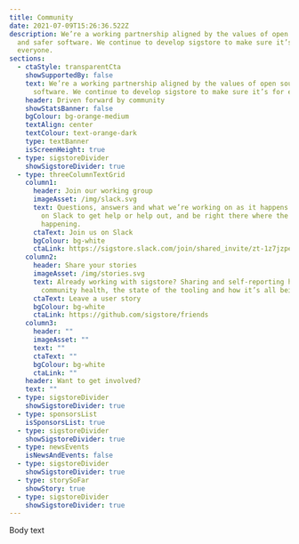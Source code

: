 ```yaml
---
title: Community
date: 2021-07-09T15:26:36.522Z
description: We’re a working partnership aligned by the values of open source
  and safer software. We continue to develop sigstore to make sure it’s for
  everyone.
sections:
  - ctaStyle: transparentCta
    showSupportedBy: false
    text: We’re a working partnership aligned by the values of open source and safer
      software. We continue to develop sigstore to make sure it’s for everyone.
    header: Driven forward by community
    showStatsBanner: false
    bgColour: bg-orange-medium
    textAlign: center
    textColour: text-orange-dark
    type: textBanner
    isScreenHeight: true
  - type: sigstoreDivider
    showSigstoreDivider: true
  - type: threeColumnTextGrid
    column1:
      header: Join our working group
      imageAsset: /img/slack.svg
      text: Questions, answers and what we’re working on as it happens. Come join us
        on Slack to get help or help out, and be right there where the action’s
        happening.
      ctaText: Join us on Slack
      bgColour: bg-white
      ctaLink: https://sigstore.slack.com/join/shared_invite/zt-1z7jzpemb-xEKSUtpgDFXpIEMwMYZQKQ
    column2:
      header: Share your stories
      imageAsset: /img/stories.svg
      text: Already working with sigstore? Sharing and self-reporting helps us track
        community health, the state of the tooling and how it’s all being used.
      ctaText: Leave a user story
      bgColour: bg-white
      ctaLink: https://github.com/sigstore/friends
    column3:
      header: ""
      imageAsset: ""
      text: ""
      ctaText: ""
      bgColour: bg-white
      ctaLink: ""
    header: Want to get involved?
    text: ""
  - type: sigstoreDivider
    showSigstoreDivider: true
  - type: sponsorsList
    isSponsorsList: true
  - type: sigstoreDivider
    showSigstoreDivider: true
  - type: newsEvents
    isNewsAndEvents: false
  - type: sigstoreDivider
    showSigstoreDivider: true
  - type: storySoFar
    showStory: true
  - type: sigstoreDivider
    showSigstoreDivider: true
---
```


Body text
